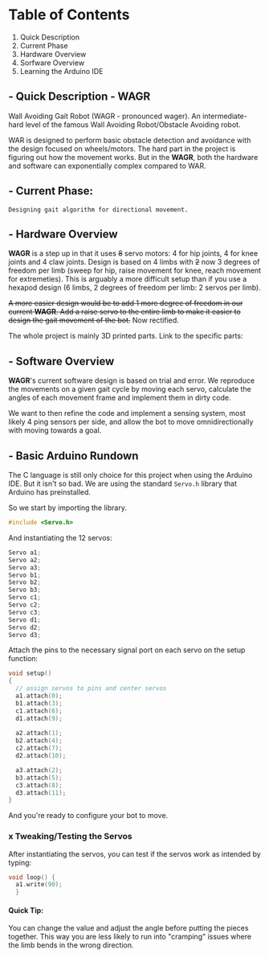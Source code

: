 # Table of Contents

1) Quick Description
2) Current Phase
3) Hardware Overview
4) Sorfware Overview
5) Learning the Arduino IDE

## - Quick Description - WAGR
Wall Avoiding Gait Robot (WAGR - pronounced wager).
An intermediate-hard level of the famous Wall Avoiding Robot/Obstacle Avoiding robot.

WAR is designed to perform basic obstacle detection and avoidance with the design focused on wheels/motors. The hard part in the project is figuring out how the movement works. But in the <b>WAGR</b>, both the hardware and software can exponentially complex compared to WAR.

## - Current Phase: 
`Designing gait algorithm for directional movement. `

## - Hardware Overview
<b>WAGR</b> is a step up in that it uses ~~8~~ servo motors: 4 for hip joints, 4 for knee joints and 4 claw joints. Design is based on 4 limbs with ~~2~~ now 3 degrees of freedom per limb (sweep for hip, raise movement for knee, reach movement for extremeties). This is arguably a more difficult setup than if you use a hexapod design (6 limbs, 2 degrees of freedom per limb: 2 servos per limb).

~~A more easier design would be to add 1 more degree of freedom in our current <b>WAGR</b>. Add a raise servo to the entire limb to make it easier to design the gait movement of the bot.~~ Now rectified.

The whole project is mainly 3D printed parts. Link to the specific parts: 

## - Software Overview
<b>WAGR</b>'s current software design is based on trial and error. We reproduce the movements on a given gait cycle by moving each servo, calculate the angles of each movement frame and implement them in dirty code.

We want to then refine the code and implement a sensing system, most likely 4 ping sensors per side, and allow the bot to move omnidirectionally with moving towards a goal.



## - Basic Arduino Rundown

The C language is still only choice for this project when using the Arduino IDE. But it isn't so bad.
We are using the standard `Servo.h` library that Arduino has preinstalled.

So we start by importing the library.
```C
#include <Servo.h>
```
And instantiating the 12 servos:
```C
Servo a1;  
Servo a2; 
Servo a3;
Servo b1;
Servo b2;
Servo b3;
Servo c1;  
Servo c2; 
Servo c3;
Servo d1;
Servo d2;
Servo d3;
```
Attach the pins to the necessary signal port on each servo on the setup function: 
```C
void setup()
{
  // assign servos to pins and center servos
  a1.attach(0); 
  b1.attach(3);
  c1.attach(6);
  d1.attach(9);
  
  a2.attach(1);
  b2.attach(4);
  c2.attach(7);
  d2.attach(10);

  a3.attach(2);
  b3.attach(5);
  c3.attach(8);
  d3.attach(11);   
}
```
And you're ready to configure your bot to move.

### x Tweaking/Testing the Servos
After instantiating the servos, you can test if the servos work as intended by typing:
```C
void loop() {
  a1.write(90);
  }
```
#### Quick Tip:
You can change the value and adjust the angle before putting the pieces together. This way you are less likely to run into "cramping" issues where the limb bends in the wrong direction.

